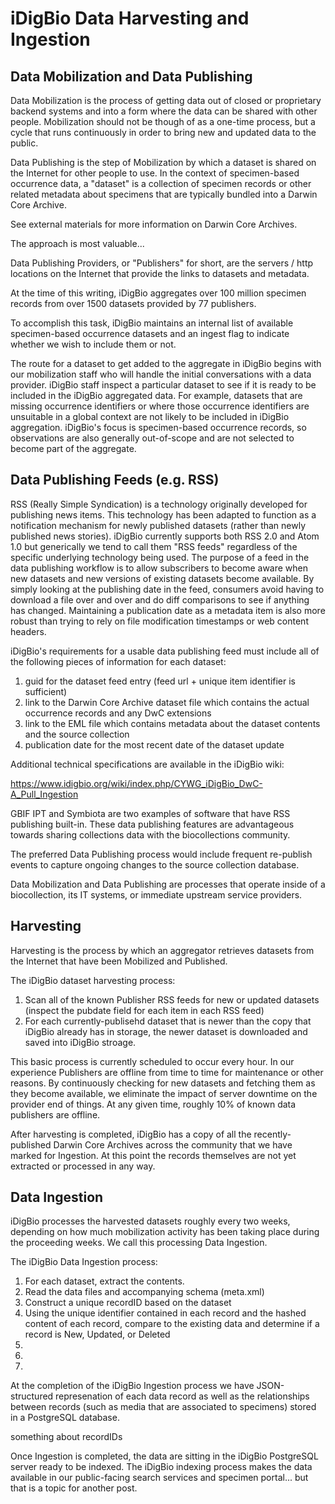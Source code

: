 iDigBio Data Harvesting and Ingestion
=====================================


Data Mobilization and Data Publishing
-------------------------------------

Data Mobilization is the process of getting data out of closed or proprietary backend systems and into a form where the data can be shared with other people.  Mobilization should not be though of as a one-time process, but a cycle that runs continuously in order to bring new and updated data to the public.


Data Publishing is the step of Mobilization by which a dataset is shared on the Internet for other people to use. In the context of specimen-based occurrence data, a "dataset" is a collection of specimen records or other related metadata about specimens that are typically bundled into a Darwin Core Archive.

See external materials for more information on Darwin Core Archives.

The approach is most valuable...

Data Publishing Providers, or "Publishers" for short, are the servers / http locations on the Internet that provide the links to datasets and metadata.

At the time of this writing, iDigBio aggregates over 100 million specimen records from over 1500 datasets provided by 77 publishers.

To accomplish this task, iDigBio maintains an internal list of available specimen-based occurrence datasets and an ingest flag to indicate whether we wish to include them or not.


The route for a dataset to get added to the aggregate in iDigBio begins with our mobilization staff who will handle the initial conversations with a data provider.  iDigBio staff inspect a particular dataset to see if it is ready to be included in the iDigBio aggregated data.  For example, datasets that are missing occurrence identifiers or where those occurrence identifiers are unsuitable in a global context are not likely to be included in iDigBio aggregation.  iDigBio's focus is specimen-based occurrence records, so observations are also generally out-of-scope and are not selected to become part of the aggregate.


Data Publishing Feeds (e.g. RSS)
--------------------------------

RSS (Really Simple Syndication) is a technology originally developed for publishing news items.  This technology has been adapted to function as a notification mechanism for newly published datasets (rather than newly published news stories).  iDigBio currently supports both RSS 2.0 and Atom 1.0 but generically we tend to call them "RSS feeds" regardless of the specific underlying technology being used.  The purpose of a feed in the data publishing workflow is to allow subscribers to become aware when new datasets and new versions of existing datasets become available. By simply looking at the publishing date in the feed, consumers avoid having to download a file over and over and do diff comparisons to see if anything has changed.  Maintaining a publication date as a metadata item is also more robust than trying to rely on file modification timestamps or web content headers.

iDigBio's requirements for a usable data publishing feed must include all of the following pieces of information for each dataset:

1. guid for the dataset feed entry (feed url + unique item identifier is sufficient)
2. link to the Darwin Core Archive dataset file which contains the actual occurrence records and any DwC extensions
3. link to the EML file which contains metadata about the dataset contents and the source collection
4. publication date for the most recent date of the dataset update

Additional technical specifications are available in the iDigBio wiki:

https://www.idigbio.org/wiki/index.php/CYWG_iDigBio_DwC-A_Pull_Ingestion

GBIF IPT and Symbiota are two examples of software that have RSS publishing built-in. These data publishing features are advantageous towards sharing collections data with the biocollections community.

The preferred Data Publishing process would include frequent re-publish events to capture ongoing changes to the source collection database.

Data Mobilization and Data Publishing are processes that operate inside of a biocollection, its IT systems, or immediate upstream service providers.

Harvesting
----------

Harvesting is the process by which an aggregator retrieves datasets from the Internet that have been Mobilized and Published.

The iDigBio dataset harvesting process:

1. Scan all of the known Publisher RSS feeds for new or updated datasets (inspect the pubdate field for each item in each RSS feed)
2. For each currently-publisehd dataset that is newer than the copy that iDigBio already has in storage, the newer dataset is downloaded and saved into iDigBio stroage.

This basic process is currently scheduled to occur every hour.  In our experience Publishers are offline from time to time for maintenance or other reasons.  By continuously checking for new datasets and fetching them as they become available, we eliminate the impact of server downtime on the provider end of things.  At any given time, roughly 10% of known data publishers are offline.

After harvesting is completed, iDigBio has a copy of all the recently-published Darwin Core Archives across the community that we have marked for Ingestion. At this point the records themselves are not yet extracted or processed in any way.

Data Ingestion
--------------

iDigBio processes the harvested datasets roughly every two weeks, depending on how much mobilization activity has been taking place during the proceeding weeks.  We call this processing Data Ingestion.

The iDigBio Data Ingestion process:

1. For each dataset, extract the contents.
2. Read the data files and accompanying schema (meta.xml)
3. Construct a unique recordID based on the dataset
3. Using the unique identifier contained in each record and the hashed content of each record, compare to the existing data and determine if a record is New, Updated, or Deleted
3. 
4.
5.

At the completion of the iDigBio Ingestion process we have JSON-structured represenation of each data record as well as the relationships between records (such as media that are associated to specimens) stored in a PostgreSQL database.





something about recordIDs



Once Ingestion is completed, the data are sitting in the iDigBio PostgreSQL server ready to be indexed. The iDigBio indexing process makes the data available in our public-facing search services and specimen portal... but that is a topic for another post.
